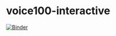 # voice100-interactive

[![Binder](https://mybinder.org/badge_logo.svg)](https://mybinder.org/v2/gh/kaiidams/voice100-interactive/HEAD)